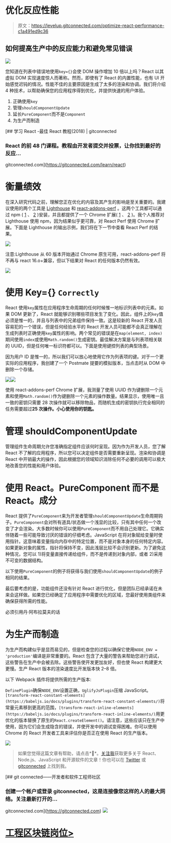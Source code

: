 # 优化反应性能

> 原文：<https://levelup.gitconnected.com/optimize-react-performance-c1a491ed9c36>

## 如何提高生产中的反应能力和避免常见错误

![](img/8fde04054dd1d7ce70f22de4586c2c7c.png)

您知道在列表中错误地使用`key={}`会使 DOM 操作增加 10 倍以上吗？React 以其虚拟 DOM 实现速度惊人而著称。然而，即使有了 React 的内置性能，也有 UI 开始感觉迟钝的情况。性能不佳的主要原因是生成了太多的渲染和协调。我们将介绍 4 种技术，以帮助确保您的应用程序得到优化，并提供快速的用户体验。

1.  正确使用`key`
2.  管理`shouldComponentUpdate`
3.  延长`PureComponent`而不是`Component`
4.  为生产而制造

[](https://gitconnected.com/learn/react) [## 学习 React -最佳 React 教程(2018) | gitconnected

### React 的前 48 门课程。教程由开发者提交并投票，让你找到最好的反应…

gitconnected.com](https://gitconnected.com/learn/react) 

# 衡量绩效

在深入研究代码之前，理解您正在优化的内容及其产生的影响是至关重要的。我建议使用的两个工具是 [Lighthouse](https://developers.google.com/web/tools/lighthouse/) 和 [react-addons-perf](https://facebook.github.io/react/docs/perf.html) 。这两个工具都可以通过 npm ( [1](https://www.npmjs.com/package/lighthouse) 、 [2](https://www.npmjs.com/package/react-addons-perf) )安装，并且都提供了一个 Chrome 扩展( [1](https://chrome.google.com/webstore/detail/lighthouse/blipmdconlkpinefehnmjammfjpmpbjk) 、 [2](https://chrome.google.com/webstore/detail/react-perf/hacmcodfllhbnekmghgdlplbdnahmhmm?hl=en-US) )。我个人推荐对 Lighthouse 使用 npm，因为结果似乎更可靠，对 React Perf 使用 Chrome 扩展。下面是 Lighthouse 的输出示例，我们将在下一节中查看 React Perf 的结果。

![](img/24f2701a1dc96669cd9311da3a56d617.png)

注意:Lighthouse 从 60 版本开始通过 Chrome 原生可用，react-addons-perf 将不再与 react 16.o+兼容，但以下结果对 React 的任何版本仍然有效。

[![](img/26797da0642875dc5a034a11d5991f56.png)](https://gitconnected.com/?utm_source=publication&utm_medium=cta-banner)

# 使用 Key={} `Correctly`

React 使用`key`属性在应用程序生命周期的任何时候惟一地标识列表中的元素。如果 DOM 更新了，React 就能够识别哪些项目发生了变化。因此，组件上的`key`值必须是惟一的，并且与列表中的兄弟组件保持一致。这是较新的 React 开发人员容易犯的一个错误，但是任何经验水平的 React 开发人员可能都不会真正理解在生成列表时正确使用`key`属性的影响。两个常见的错误是在`map(element, index)`期间使用`index`或使用`Math.random()`生成密钥。最佳解决方案是与列表项相关联的 UUID，但是任何唯一标识符都可以。下面是使用键控列表的典型场景。

因为用户 ID 是惟一的，所以我们可以放心地使用它作为列表项的键。对于一个更实际的应用程序，我创建了一个 Postmate 提要的模拟版本，当点击时从 DOM 中删除一个存储。

![](img/79598af6975e20d0b43efd02ce24debf.png)![](img/4ccd3e0561e3e65754898805793d5f25.png)

使用 react-addons-perf Chrome 扩展，我测量了使用 UUID 作为键删除一个元素和使用`Math.random()`作为键删除一个元素的操作数量。结果显示，使用唯一且一致的密钥只需要 28 次操作就可以移除物品，而随机生成的密钥执行完全相同的任务需要超过**25 次操作。小心使用你的钥匙。**

# 管理 shouldComponentUpdate

管理组件生命周期允许您准确指定组件应该何时呈现。因为作为开发人员，您了解 React 不了解的应用程序，所以您可以决定组件是否需要重新呈现。渲染和协调是 React 中开销最大的操作，因此根据您的领域知识消除任何不必要的调用可以极大地改善您的性能和用户体验。

# 使用 React。PureComponent 而不是 React。成分

React 提供了`PureComponent`来为开发者管理`shouldComponentUpdate`生命周期钩子。`PureComponent`会对所有道具/状态做一个浅显的比较，只有其中任何一个改变了才会渲染。大多数时候你可以使用`PureComponent`而不用自己处理它。它确实伴随着一些可能导致讨厌的错误的仔细考虑。JavaScript 在将对象赋给变量时使用指针。这意味着变量指向内存中的特定位置，而不是对象本身的任何特定内容。如果更新对象的属性，指针将保持不变，因此浅层比较不会识别更新。为了避免这种情况，您可以 1)将变量直接传递给组件，而不是传递到对象内部，或者 2)采用不可变的数据结构。

以下使用`PureComponent`的例子将获得与我们使用`shouldComponentUpdate`的例子相同的结果。

最后要考虑的是，功能组件还没有针对 React 进行优化，但是团队已经承诺在未来会这样做。如果您已经确定了应用程序中需要优化的区域，您最好使用类组件来确保获得所需的性能。

必须引用丹·阿布拉莫夫的话

# 为生产而制造

为生产而构建似乎是显而易见的，但是检查您的过程以确保它使用`NODE_ENV = 'production'`编译是非常重要的。React 包含了大量的警告来帮助您进行调试，这些警告在生产中会被去除。这些警告使开发更加友好，但也使 React 构建更大更慢。生产 React 版本的渲染速度比开发版本快 2–8 倍。

以下 Webpack 插件将提供所需的生产版本:

`DefinePlugin`确保`NODE_ENV`设置正确，`UglifyJsPlugin`压缩 JavaScript。`[transform-react-constant-elements](https://babeljs.io/docs/plugins/transform-react-constant-elements/)`将常量元素移到更高的范围，`[transform-react-inline-elements](https://babeljs.io/docs/plugins/transform-react-inline-elements/)`用更优化的版本替换了原生的`React.createElement()`。请注意，这些应该只在生产中使用，因为它们会生成隐含的错误，并使开发中的调试变得困难。你可以使用 Chrome 的 React 开发者工具来评估你是否正在使用 React 的生产版本。

![](img/357de15ef0c461d3d85722efc3bae795.png)

> 如果您觉得这篇文章有帮助，请点击*👏*。[关注我](https://medium.com/@treyhuffine)获取更多关于 React、Node.js、JavaScript 和开源软件的文章！你也可以在 [Twitter](https://twitter.com/treyhuffine) 或 [gitconnected](https://gitconnected.com/treyhuffine) 上找到我。

[](https://gitconnected.com) [## git connected——开发者和软件工程师社区

### 创建一个帐户或登录 gitconnected，这是连接像您这样的人的最大网络。关注最新打开的…

gitconnected.com](https://gitconnected.com) [![](img/439094b9a664ef0239afbc4565c6ca49.png)](https://levelup.gitconnected.com)

# [工程区块链岗位>](https://blockace.io/blockchain-jobs/engineering)